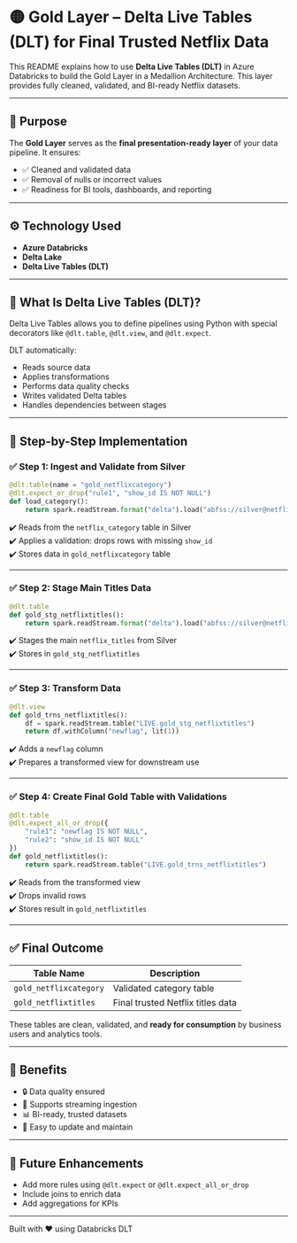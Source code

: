 
# 🟡 Gold Layer – Delta Live Tables (DLT) for Final Trusted Netflix Data

This README explains how to use **Delta Live Tables (DLT)** in Azure Databricks to build the Gold Layer in a Medallion Architecture. This layer provides fully cleaned, validated, and BI-ready Netflix datasets.

---

## 🎯 Purpose

The **Gold Layer** serves as the **final presentation-ready layer** of your data pipeline. It ensures:

- ✅ Cleaned and validated data
- ✅ Removal of nulls or incorrect values
- ✅ Readiness for BI tools, dashboards, and reporting

---

## ⚙️ Technology Used

- **Azure Databricks**
- **Delta Lake**
- **Delta Live Tables (DLT)**

---

## 🧱 What Is Delta Live Tables (DLT)?

Delta Live Tables allows you to define pipelines using Python with special decorators like `@dlt.table`, `@dlt.view`, and `@dlt.expect`.

DLT automatically:

- Reads source data
- Applies transformations
- Performs data quality checks
- Writes validated Delta tables
- Handles dependencies between stages

---

## 🧭 Step-by-Step Implementation

### ✅ Step 1: Ingest and Validate from Silver

```python
@dlt.table(name = "gold_netflixcategory")
@dlt.expect_or_drop("rule1", "show_id IS NOT NULL")
def load_category():
    return spark.readStream.format("delta").load("abfss://silver@netflixprojectdlshahid.dfs.core.windows.net/netflix_category")
```

✔️ Reads from the `netflix_category` table in Silver  
✔️ Applies a validation: drops rows with missing `show_id`  
✔️ Stores data in `gold_netflixcategory` table

---

### ✅ Step 2: Stage Main Titles Data

```python
@dlt.table
def gold_stg_netflixtitles():
    return spark.readStream.format("delta").load("abfss://silver@netflixprojectdlshahid.dfs.core.windows.net/netflix_titles")
```

✔️ Stages the main `netflix_titles` from Silver  
✔️ Stores in `gold_stg_netflixtitles`

---

### ✅ Step 3: Transform Data

```python
@dlt.view
def gold_trns_netflixtitles():
    df = spark.readStream.table("LIVE.gold_stg_netflixtitles")
    return df.withColumn("newflag", lit(1))
```

✔️ Adds a `newflag` column  
✔️ Prepares a transformed view for downstream use

---

### ✅ Step 4: Create Final Gold Table with Validations

```python
@dlt.table
@dlt.expect_all_or_drop({
    "rule1": "newflag IS NOT NULL",
    "rule2": "show_id IS NOT NULL"
})
def gold_netflixtitles():
    return spark.readStream.table("LIVE.gold_trns_netflixtitles")
```

✔️ Reads from the transformed view  
✔️ Drops invalid rows  
✔️ Stores result in `gold_netflixtitles`

---

## ✅ Final Outcome

| Table Name            | Description                        |
|----------------------|------------------------------------|
| `gold_netflixcategory` | Validated category table          |
| `gold_netflixtitles`   | Final trusted Netflix titles data |

These tables are clean, validated, and **ready for consumption** by business users and analytics tools.

---

## 📌 Benefits

- 🔒 Data quality ensured
- 🚀 Supports streaming ingestion
- 📊 BI-ready, trusted datasets
- 🔁 Easy to update and maintain

---

## 🧪 Future Enhancements

- Add more rules using `@dlt.expect` or `@dlt.expect_all_or_drop`
- Include joins to enrich data
- Add aggregations for KPIs

---

Built with ❤️ using Databricks DLT
